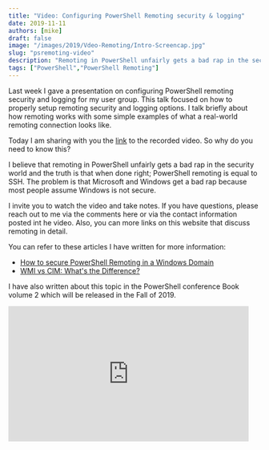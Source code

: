 ```yaml
---
title: "Video: Configuring PowerShell Remoting security & logging"
date: 2019-11-11
authors: [mike]
draft: false
image: "/images/2019/Vdeo-Remoting/Intro-Screencap.jpg"
slug: "psremoting-video"
description: "Remoting in PowerShell unfairly gets a bad rap in the security world.  When done right; PowerShell remoting is equal to SSH. "
tags: ["PowerShell","PowerShell Remoting"]
---
```


Last week I gave a presentation on configuring PowerShell remoting security and logging for my user group. This talk focused on how to properly setup remoting security and logging options. I talk briefly about how remoting works with some simple examples of what a real-world remoting connection looks like.

Today I am sharing with you the [link](https://youtu.be/rvg8FNFkpco) to the recorded video.  So why do you need to know this?

I believe that remoting in PowerShell unfairly gets a bad rap in the security world and the truth is that when done right; PowerShell remoting is equal to SSH. The problem is that Microsoft and Windows get a bad rap because most people assume Windows is not secure.

I invite you to watch the video and take notes. If you have questions, please reach out to me via the comments here or via the contact information posted int he video. Also, you can more links on this website that discuss remoting in detail.

You can refer to these articles I have written for more information:

* [How to secure PowerShell Remoting in a Windows Domain](https://www.commandline.ninja/securing-powershell/)
* [WMI vs CIM: What's the Difference?](https://www.commandline.ninja/wmi-vs-cim-whats-the-difference/)

I have also written about this topic in the PowerShell conference Book volume 2 which will be released in the Fall of 2019.

<iframe width="480" height="270" src="https://www.youtube.com/embed/rvg8FNFkpco?feature=oembed" frameborder="0" allow="accelerometer; autoplay; encrypted-media; gyroscope; picture-in-picture" allowfullscreen></iframe>

